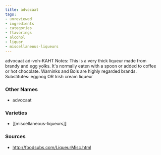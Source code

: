 ```yaml
---
title: advocaat
tags:
- unreviewed
- ingredients
- categories
- flavorings
- alcohol
- liquor
- miscellaneous-liqueurs
---
```

advocaat ad-voh-KAHT Notes: This is a very thick liqueur made from brandy and egg yolks. It's normally eaten with a spoon or added to coffee or hot chocolate. Warninks and Bols are highly regarded brands. Substitutes: eggnog OR Irish cream liqueur

### Other Names

* advocaat

### Varieties

* [[miscellaneous-liqueurs]]

### Sources
* http://foodsubs.com/LiqueurMisc.html
